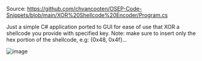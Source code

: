 Source: https://github.com/chvancooten/OSEP-Code-Snippets/blob/main/XOR%20Shellcode%20Encoder/Program.cs

Just a simple C# application ported to GUI for ease of use that XOR a shellcode you provide with specified key.
Note: make sure to insert only the hex portion of the shellcode, e.g: {0x48, 0x4f}... 

![image](https://github.com/user-attachments/assets/85c096b7-0341-4068-95c3-693c28b482b1)

